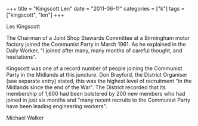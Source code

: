 +++
title = "Kingscott Len"
date = "2011-06-11"
categories = ["k"]
tags = ["kingscott", "len"]
+++

Les Kingscott

The Chairman of a Joint Shop Stewards Committee at a Birmingham motor factory joined the Communist Party in March 1961. As he explained in the Daily Worker, "I joined after many, many months of careful thought, and hesitations".

Kingscott was one of a record number of people joining the Communist Party in the Midlands at this juncture. Don Brayford, the District Organiser (see separate entry) stated, this was the highest level of recruitment “in the Midlands since the end of the War". The District recorded that its membership of 1,600 had been bolstered by 200 new members who had joined in just six months and "many recent recruits to the Communist Party have been leading engineering workers".  
  


Michael Walker

